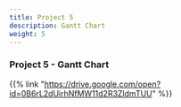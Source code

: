 ```yaml
---
title: Project 5
description: Gantt Chart
weight: 5
---
```


### Project 5 - Gantt Chart

{{% link "https://drive.google.com/open?id=0B6rL2dUirhNfMW11d2R3ZldmTUU" %}}
